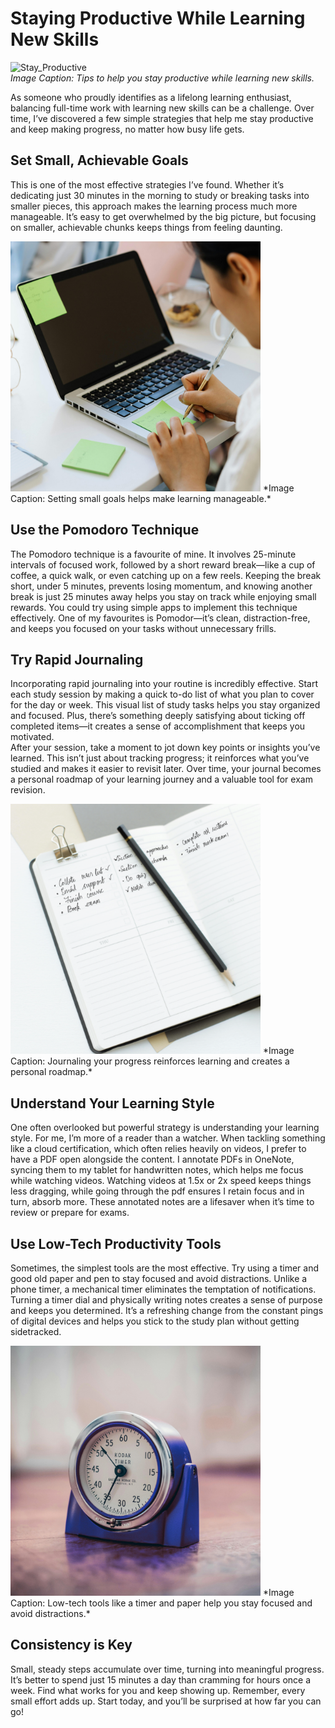 # Staying Productive While Learning New Skills

![Stay_Productive](./assets/img/250115_stay_productive_4.png)  
*Image Caption: Tips to help you stay productive while learning new skills.*

As someone who proudly identifies as a lifelong learning enthusiast, balancing full-time work with learning new skills can be a challenge. Over time, I’ve discovered a few simple strategies that help me stay productive and keep making progress, no matter how busy life gets.

## Set Small, Achievable Goals
This is one of the most effective strategies I’ve found. Whether it’s dedicating just 30 minutes in the morning to study or breaking tasks into smaller pieces, this approach makes the learning process much more manageable. It’s easy to get overwhelmed by the big picture, but focusing on smaller, achievable chunks keeps things from feeling daunting.

<img src="./assets/img/250115_task_plan.png" alt="Set Small Goals" height="400">
*Image Caption: Setting small goals helps make learning manageable.*

## Use the Pomodoro Technique
The Pomodoro technique is a favourite of mine. It involves 25-minute intervals of focused work, followed by a short reward break—like a cup of coffee, a quick walk, or even catching up on a few reels. Keeping the break short, under 5 minutes, prevents losing momentum, and knowing another break is just 25 minutes away helps you stay on track while enjoying small rewards. You could try using simple apps to implement this technique effectively. One of my favourites is Pomodor—it’s clean, distraction-free, and keeps you focused on your tasks without unnecessary frills.

<!---
<img src="./assets/img/250115_timer.png" alt="Pomodoro Timer" width="400" height="400">  
*Image Caption: The Pomodoro technique helps you stay focused with timed intervals and breaks.*
-->

## Try Rapid Journaling
Incorporating rapid journaling into your routine is incredibly effective. Start each study session by making a quick to-do list of what you plan to cover for the day or week. This visual list of study tasks helps you stay organized and focused. Plus, there’s something deeply satisfying about ticking off completed items—it creates a sense of accomplishment that keeps you motivated.  
After your session, take a moment to jot down key points or insights you’ve learned. This isn’t just about tracking progress; it reinforces what you’ve studied and makes it easier to revisit later. Over time, your journal becomes a personal roadmap of your learning journey and a valuable tool for exam revision.

<img src="./assets/img/250115_rapid_journal.png" alt="Journaling" height="400">  
*Image Caption: Journaling your progress reinforces learning and creates a personal roadmap.*

## Understand Your Learning Style
One often overlooked but powerful strategy is understanding your learning style. For me, I’m more of a reader than a watcher. When tackling something like a cloud certification, which often relies heavily on videos, I prefer to have a PDF open alongside the content. I annotate PDFs in OneNote, syncing them to my tablet for handwritten notes, which helps me focus while watching videos. Watching videos at 1.5x or 2x speed keeps things less dragging, while going through the pdf ensures I retain focus and in turn, absorb more. These annotated notes are a lifesaver when it’s time to review or prepare for exams.

<!---
<img src="./assets/img/250115_rapid_journal.png" alt="Learning Style" width="400" height="400">  
*Image Caption: Annotating PDFs while watching videos helps me stay engaged and retain information.*
-->

## Use Low-Tech Productivity Tools
Sometimes, the simplest tools are the most effective. Try using a timer and good old paper and pen to stay focused and avoid distractions. Unlike a phone timer, a mechanical timer eliminates the temptation of notifications. Turning a timer dial and physically writing notes creates a sense of purpose and keeps you determined. It’s a refreshing change from the constant pings of digital devices and helps you stick to the study plan without getting sidetracked.

<img src="./assets/img/250115_timer.png" alt="Low-Tech Tools" height="400">  
*Image Caption: Low-tech tools like a timer and paper help you stay focused and avoid distractions.*

## Consistency is Key
Small, steady steps accumulate over time, turning into meaningful progress. It’s better to spend just 15 minutes a day than cramming for hours once a week. Find what works for you and keep showing up. Remember, every small effort adds up. Start today, and you’ll be surprised at how far you can go!

<!---
<img src="./assets/img/250115_rapid_journal.png" alt="Consistency" width="400" height="400">  
*Image Caption: Consistency is key to making steady progress over time.*
-->
